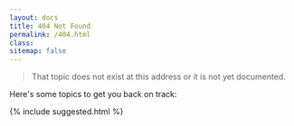 ```yaml
---
layout: docs
title: 404 Not Found
permalink: /404.html
class:
sitemap: false
---
```


> That topic does not exist at this address or it is not yet documented.

Here's some topics to get you back on track:

{% include suggested.html %}
